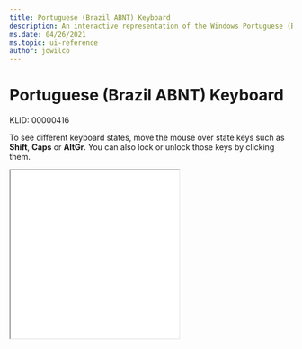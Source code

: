 ```yaml
---
title: Portuguese (Brazil ABNT) Keyboard
description: An interactive representation of the Windows Portuguese (Brazil ABNT) keyboard. To see different keyboard states, click or move the mouse over the state keys.
ms.date: 04/26/2021
ms.topic: ui-reference
author: jowilco
---
```


# Portuguese (Brazil ABNT) Keyboard

KLID: 00000416

To see different keyboard states, move the mouse over state keys such as **Shift**, **Caps** or **AltGr**. You can also lock or unlock those keys by clicking them.

<iframe src="kbdbr_1.html" height="300"></iframe>
